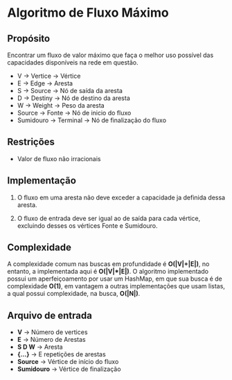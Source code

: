 # Algoritmo de Fluxo Máximo

## Propósito
Encontrar um fluxo de valor máximo que faça o melhor uso possível das capacidades disponíveis na rede em questão.
- V -> Vertice -> Vértice
- E -> Edge -> Aresta
- S -> Source -> Nó de saída da aresta
- D -> Destiny -> Nó de destino da aresta
- W -> Weight -> Peso da aresta
- Source -> Fonte -> Nó de inicio do fluxo
- Sumidouro -> Terminal -> Nó de finalização do fluxo

## Restrições
- Valor de fluxo não irracionais


## Implementação

1. O fluxo em uma aresta não deve exceder a capacidade ja definida dessa aresta.

2. O fluxo de entrada deve ser igual ao de saída para cada vértice, excluindo desses os vértices Fonte e Sumidouro.


## Complexidade
A complexidade comum nas buscas em profundidade é **O(|V|\+|E|)**, no entanto,
a implementada aqui é **O(|V|\*|E|)**. O algoritmo implementado possui um aperfeiçoamento por
usar um HashMap, em que sua busca é de complexidade **O(1)**, em vantagem a outras implementações que usam
listas, a qual possui complexidade, na busca, **O(|N|)**.

## Arquivo de entrada
- **V** -> Número de vertices
- **E** -> Número de Arestas
- **S D W** -> Aresta 
- **{...}** -> E repetições de arestas
- **Source** -> Vértice de início do fluxo
- **Sumidouro** -> Vértice de finalização
